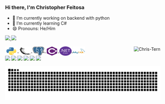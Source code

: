 ### Hi there, I'm Christopher Feitosa

- 🔭 I’m currently working on backend with python
- 🌱 I’m currently learning C#
- 😄 Pronouns: He/Him

<div>
  <a href="https://github.com/chrisalid">
  <img height="180em" src="https://github-readme-stats.vercel.app/api?username=chrisalid&show_icons=true&theme=chartreuse-dark&include_all_commits=true&count_private=true"/>
  <img height="180em" src="https://github-readme-stats.vercel.app/api/top-langs/?username=chrisalid&layout=compact&langs_count=7&theme=chartreuse-dark"/>
</div>
<div style="display: inline_block"><br>
  <img align="center" alt="Chris-Python" height="30" width="40" src="https://raw.githubusercontent.com/devicons/devicon/master/icons/python/python-original.svg">
  <img align="center" alt="Chris-Flask" height="30" width="40" src="https://github.com/devicons/devicon/blob/master/icons/flask/flask-original.svg">
  <img align="center" alt="Chris-PostgreSQL" height="30" width="40" src="https://github.com/devicons/devicon/blob/master/icons/postgresql/postgresql-original.svg">
  <img align="right" alt="Chris-Tern" src="https://media.discordapp.net/attachments/774655752375369748/879586638886498334/myGif.gif">
  <img align="center" alt="Chris-Csharp" height="30" width="40" src="https://github.com/devicons/devicon/blob/master/icons/csharp/csharp-plain.svg">
  <img align="center" alt="Chris-DotNetCore" height="30" width="40" src="https://github.com/devicons/devicon/blob/master/icons/dotnetcore/dotnetcore-original.svg">
  <img align="center" alt="Chris-MySql" height="30" width="40" src="https://github.com/devicons/devicon/blob/master/icons/mysql/mysql-original-wordmark.svg">
</div>

<div>
  <a href="https://www.instagram.com/christ0pher_feitosa" target="_blank"><img src="https://img.shields.io/badge/-Instagram-%23E4405F?style=for-the-badge&logo=instagram&logoColor=white" target="_blank"></a>
  <a href = "mailto:christopherfeitosa17@hotmail.com"><img src="**https://img.shields.io/badge/-Gmail-%23333?style=for-the-badge&logo=gmail&logoColor=white**" target="_blank"></a>
  <a href="https://www.linkedin.com/in/christopher-feitosa-do-monte-bba076178/" target="_blank"><img src="https://img.shields.io/badge/-LinkedIn-%230077B5?style=for-the-badge&logo=linkedin&logoColor=white" target="_blank"></a>
  <a href="https://www.facebook.com/christopher.feitosa.5/" target="_blank"><img src="https://img.shields.io/badge/Facebook-1877F2?style=for-the-badge&logo=facebook&logoColor=white" target="_blank"></a>
  <a href="https://www.reddit.com/user/Chrisalid17" target="_blank"><img src="https://aleen42.github.io/badges/src/reddit.svg" target="_blank"></a>
  <a href="https://br.pinterest.com/christopherfeit/" target="_blank"><img src="https://aleen42.github.io/badges/src/pinterest.svg" target="_blank"></a>
</div>
  
  
![Snake animation](https://github.com/Chrisalid/chrisalid/blob/output/github-contribution-grid-snake.svg)
